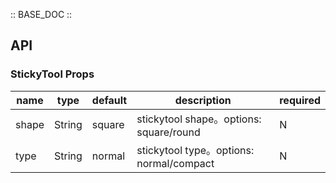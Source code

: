 :: BASE_DOC ::

## API


### StickyTool Props

name | type | default | description | required
-- | -- | -- | -- | --
shape | String | square | stickytool shape。options: square/round | N
type | String | normal | stickytool type。options: normal/compact | N
